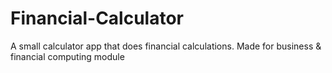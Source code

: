# Financial-Calculator
A small calculator app that does financial calculations. Made for business &amp; financial computing module
